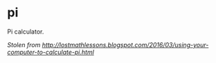 # pi

Pi calculator.

_Stolen from http://lostmathlessons.blogspot.com/2016/03/using-your-computer-to-calculate-pi.html_
